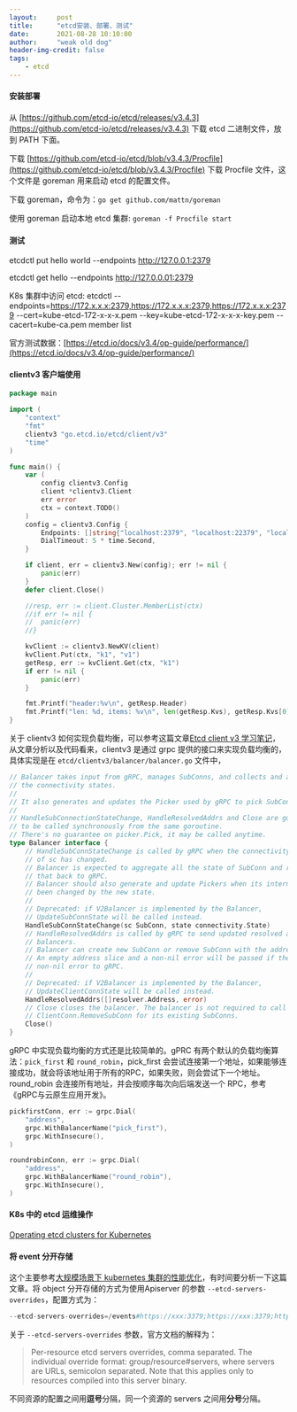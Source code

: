 ```yaml
---
layout:     post
title:      "etcd安装、部署、测试"
date:       2021-08-28 10:10:00
author:     "weak old dog"
header-img-credit: false
tags:
    - etcd
---
```


#### 安装部署

从 [https://github.com/etcd-io/etcd/releases/v3.4.3](https://github.com/etcd-io/etcd/releases/v3.4.3) 下载 etcd 二进制文件，放到 PATH 下面。

下载 [https://github.com/etcd-io/etcd/blob/v3.4.3/Procfile](https://github.com/etcd-io/etcd/blob/v3.4.3/Procfile) 下载 Procfile 文件，这个文件是 goreman 用来启动 etcd 的配置文件。

下载 goreman，命令为：`go get github.com/mattn/goreman`

使用 goreman 启动本地 etcd 集群: `goreman -f Procfile start`

#### 测试

etcdctl put hello world --endpoints http://127.0.0.1:2379

etcdctl get hello --endpoints http://127.0.0.01:2379

K8s 集群中访问 etcd:
etcdctl --endpoints=https://172.x.x.x:2379,https://172.x.x.x:2379,https://172.x.x.x:2379 --cert=kube-etcd-172-x-x-x.pem --key=kube-etcd-172-x-x-x-key.pem --cacert=kube-ca.pem member list

官方测试数据：[https://etcd.io/docs/v3.4/op-guide/performance/](https://etcd.io/docs/v3.4/op-guide/performance/)

#### clientv3 客户端使用
```go
package main

import (
	"context"
	"fmt"
	clientv3 "go.etcd.io/etcd/client/v3"
	"time"
)

func main() {
	var (
		config clientv3.Config
		client *clientv3.Client
		err error
		ctx = context.TODO()
	)
	config = clientv3.Config {
		Endpoints: []string{"localhost:2379", "localhost:22379", "localhost:32379"},
		DialTimeout: 5 * time.Second,
	}

	if client, err = clientv3.New(config); err != nil {
		panic(err)
	}
	defer client.Close()

	//resp, err := client.Cluster.MemberList(ctx)
	//if err != nil {
	//	panic(err)
	//}

	kvClient := clientv3.NewKV(client) 
	kvClient.Put(ctx, "k1", "v1")
	getResp, err := kvClient.Get(ctx, "k1")
	if err != nil {
		panic(err)
	}

	fmt.Printf("header:%v\n", getResp.Header)
	fmt.Printf("len: %d, items: %v\n", len(getResp.Kvs), getResp.Kvs[0])
}
```
关于 clientv3 如何实现负载均衡，可以参考这篇文章[Etcd client v3 学习笔记](https://www.jianshu.com/p/281b80ae619b)，从文章分析以及代码看来，clientv3 是通过 grpc 提供的接口来实现负载均衡的，具体实现是在 `etcd/clientv3/balancer/balancer.go` 文件中，

```go
// Balancer takes input from gRPC, manages SubConns, and collects and aggregates
// the connectivity states.
//
// It also generates and updates the Picker used by gRPC to pick SubConns for RPCs.
//
// HandleSubConnectionStateChange, HandleResolvedAddrs and Close are guaranteed
// to be called synchronously from the same goroutine.
// There's no guarantee on picker.Pick, it may be called anytime.
type Balancer interface {
	// HandleSubConnStateChange is called by gRPC when the connectivity state
	// of sc has changed.
	// Balancer is expected to aggregate all the state of SubConn and report
	// that back to gRPC.
	// Balancer should also generate and update Pickers when its internal state has
	// been changed by the new state.
	//
	// Deprecated: if V2Balancer is implemented by the Balancer,
	// UpdateSubConnState will be called instead.
	HandleSubConnStateChange(sc SubConn, state connectivity.State)
	// HandleResolvedAddrs is called by gRPC to send updated resolved addresses to
	// balancers.
	// Balancer can create new SubConn or remove SubConn with the addresses.
	// An empty address slice and a non-nil error will be passed if the resolver returns
	// non-nil error to gRPC.
	//
	// Deprecated: if V2Balancer is implemented by the Balancer,
	// UpdateClientConnState will be called instead.
	HandleResolvedAddrs([]resolver.Address, error)
	// Close closes the balancer. The balancer is not required to call
	// ClientConn.RemoveSubConn for its existing SubConns.
	Close()
}
```
gRPC 中实现负载均衡的方式还是比较简单的。gPRC 有两个默认的负载均衡算法：`pick_first` 和 `round_robin`，pick_first 会尝试连接第一个地址，如果能够连接成功，就会将该地址用于所有的RPC，如果失败，则会尝试下一个地址。round_robin 会连接所有地址，并会按顺序每次向后端发送一个 RPC，参考《gRPC与云原生应用开发》。
```go
pickfirstConn, err := grpc.Dial(
    "address",
    grpc.WithBalancerName("pick_first"),
    grpc.WithInsecure(),
)

roundrobinConn, err := grpc.Dial(
    "address",
    grpc.WithBalancerName("round_robin"),
    grpc.WithInsecure(),
)
```


#### K8s 中的 etcd 运维操作
[Operating etcd clusters for Kubernetes](https://kubernetes.io/docs/tasks/administer-cluster/configure-upgrade-etcd/)


#### 将 event 分开存储
这个主要参考[大规模场景下 kubernetes 集群的性能优化](https://zhuanlan.zhihu.com/p/111244925)，有时间要分析一下这篇文章。将 object 分开存储的方式为使用Apiserver 的参数 `--etcd-servers-overrides`，配置方式为：
```s
--etcd-servers-overrides=/events#https://xxx:3379;https://xxx:3379;https://xxx:3379
```
关于 `--etcd-servers-overrides` 参数，官方文档的解释为：
> Per-resource etcd servers overrides, comma separated. The individual override format: group/resource#servers, where servers are URLs, semicolon separated. Note that this applies only to resources compiled into this server binary.

不同资源的配置之间用**逗号**分隔，同一个资源的 servers 之间用**分号**分隔。

